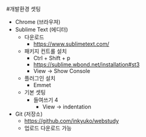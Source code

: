 #개발환경 셋팅

* Chrome (브라우져)
* Sublime Text (에디터)
    * 다운로드
        * https://www.sublimetext.com/
    * 패키지 컨트롤 설치
        * Ctrl + Shift + p
        * https://sublime.wbond.net/installation#st3
        * View -> Show Console
    * 플러그인 설치
        * Emmet
    * 기본 셋팅
        * 들여쓰기 4
            * View -> indentation
* Git (저장소)
    * https://github.com/inkyuko/webstudy
    * 업로드 다운로드 가능
